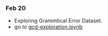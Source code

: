 ### Feb 20
- Exploring Grammtical Error Dataset.
- go to [gcd-exploration.ipynb](./notebooks/gcd-exploration.ipynb)